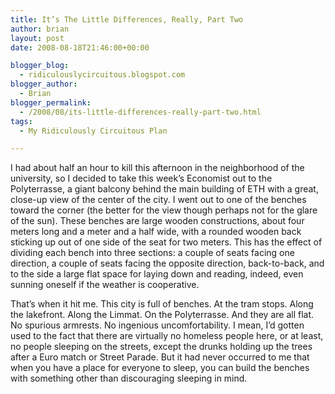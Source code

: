 ```yaml
---
title: It’s The Little Differences, Really, Part Two
author: brian
layout: post
date: 2008-08-18T21:46:00+00:00

blogger_blog:
  - ridiculouslycircuitous.blogspot.com
blogger_author:
  - Brian
blogger_permalink:
  - /2008/08/its-little-differences-really-part-two.html
tags:
  - My Ridiculously Circuitous Plan

---
```

I had about half an hour to kill this afternoon in the neighborhood of the university, so I decided to take this week&#8217;s Economist out to the Polyterrasse, a giant balcony behind the main building of ETH with a great, close-up view of the center of the city. I went out to one of the benches toward the corner (the better for the view though perhaps not for the glare of the sun). These benches are large wooden constructions, about four meters long and a meter and a half wide, with a rounded wooden back sticking up out of one side of the seat for two meters. This has the effect of dividing each bench into three sections: a couple of seats facing one direction, a couple of seats facing the opposite direction, back-to-back, and to the side a large flat space for laying down and reading, indeed, even sunning oneself if the weather is cooperative.

<div>
</div>

<div>
  That&#8217;s when it hit me. This city is full of benches. At the tram stops. Along the lakefront. Along the Limmat. On the Polyterrasse. And they are all flat. No spurious armrests. No ingenious uncomfortability. I mean, I&#8217;d gotten used to the fact that there are virtually no homeless people here, or at least, no people sleeping on the streets, except the drunks holding up the trees after a Euro match or Street Parade. But it had never occurred to me that when you have a place for everyone to sleep, you can build the benches with something other than discouraging sleeping in mind.
</div>